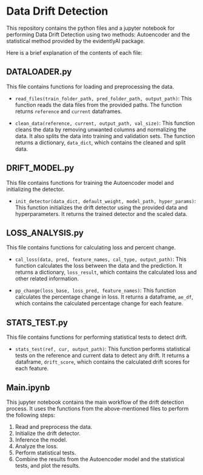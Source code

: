 
# Data Drift Detection

This repository contains the python files and a jupyter notebook for performing Data Drift Detection using two methods: Autoencoder and the statistical method provided by the evidentlyAI package.

Here is a brief explanation of the contents of each file:

## DATALOADER.py

This file contains functions for loading and preprocessing the data.

- `read_files(train_folder_path, pred_folder_path, output_path)`: This function reads the data files from the provided paths. The function returns `reference` and `current` dataframes.

- `clean_data(reference, current, output_path, val_size)`: This function cleans the data by removing unwanted columns and normalizing the data. It also splits the data into training and validation sets. The function returns a dictionary, `data_dict`, which contains the cleaned and split data.

## DRIFT_MODEL.py

This file contains functions for training the Autoencoder model and initializing the detector.

- `init_detector(data_dict, default_weight, model_path, hyper_params)`: This function initializes the drift detector using the provided data and hyperparameters. It returns the trained detector and the scaled data.

## LOSS_ANALYSIS.py

This file contains functions for calculating loss and percent change.

- `cal_loss(data, pred, feature_names, cal_type, output_path)`: This function calculates the loss between the data and the prediction. It returns a dictionary, `loss_result`, which contains the calculated loss and other related information.

- `pp_change(loss_base, loss_pred, feature_names)`: This function calculates the percentage change in loss. It returns a dataframe, `ae_df`, which contains the calculated percentage change for each feature.

## STATS_TEST.py

This file contains functions for performing statistical tests to detect drift.

- `stats_test(ref, cur, output_path)`: This function performs statistical tests on the reference and current data to detect any drift. It returns a dataframe, `drift_score`, which contains the calculated drift scores for each feature.

## Main.ipynb

This jupyter notebook contains the main workflow of the drift detection process. It uses the functions from the above-mentioned files to perform the following steps:

1. Read and preprocess the data.
2. Initialize the drift detector.
3. Inference the model.
4. Analyze the loss.
5. Perform statistical tests.
6. Combine the results from the Autoencoder model and the statistical tests, and plot the results.

